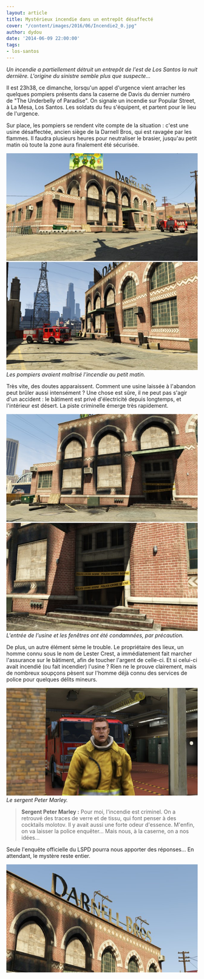 ```yaml
---
layout: article
title: Mystérieux incendie dans un entrepôt désaffecté
cover: "/content/images/2016/06/Incendie2_0.jpg"
author: dydou
date: '2014-06-09 22:00:00'
tags:
- los-santos
---
```


_Un incendie a partiellement détruit un entrepôt de l'est de Los Santos la nuit dernière. L'origine du sinistre semble plus que suspecte..._

Il est 23h38, ce dimanche, lorsqu'un appel d'urgence vient arracher les quelques pompiers présents dans la caserne de Davis du dernier numéro de "The Underbelly of Paradise". On signale un incendie sur Popular Street, à La Mesa, Los Santos. Les soldats du feu s'équipent, et partent pour le lieu de l'urgence.

Sur place, les pompiers se rendent vite compte de la situation : c'est une usine désaffectée, ancien siège de la Darnell Bros, qui est ravagée par les flammes. Il faudra plusieurs heures pour neutraliser le brasier, jusqu'au petit matin où toute la zone aura finalement été sécurisée.

![](/content/images/2016/06/Incendie_0.jpg)
![Les pompiers avaient maîtrisé l'incendie au petit matin.](/content/images/2016/06/Incendie2_1.jpg)
_Les pompiers avaient maîtrisé l'incendie au petit matin._

Très vite, des doutes apparaissent. Comment une usine laissée à l'abandon peut brûler aussi intensément ? Une chose est sûre, il ne peut pas s'agir d'un accident : le bâtiment est privé d'électricité depuis longtemps, et l'intérieur est désert. La piste criminelle émerge très rapidement.

![](/content/images/2016/06/Incendie5_0.jpg)
![L'entrée de l'usine et les fenêtres ont été condamnées, par précaution.](/content/images/2016/06/Incendie6_0.jpg)
_L'entrée de l'usine et les fenêtres ont été condamnées, par précaution._

De plus, un autre élément sème le trouble. Le propriétaire des lieux, un homme connu sous le nom de Lester Crest, a immédiatement fait marcher l'assurance sur le bâtiment, afin de toucher l'argent de celle-ci. Et si celui-ci avait incendié (ou fait incendier) l'usine ? Rien ne le prouve clairement, mais de nombreux soupçons pèsent sur l'homme déjà connu des services de police pour quelques délits mineurs.

![Le sergent Peter Marley.](/content/images/2016/06/Incendie4_0.jpg)
_Le sergent Peter Marley._

> **Sergent Peter Marley :** Pour moi, l'incendie est criminel. On a retrouvé des traces de verre et de tissu, qui font penser à des cocktails molotov. Il y avait aussi une forte odeur d'essence. M'enfin, on va laisser la police enquêter... Mais nous, à la caserne, on a nos idées...

Seule l'enquête officielle du LSPD pourra nous apporter des réponses... En attendant, le mystère reste entier.

![](/content/images/2016/06/Incendie3_1.jpg)

<!--kg-card-end: markdown-->

